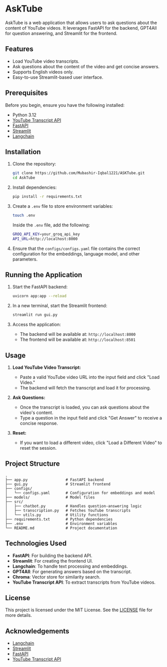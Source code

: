 
# AskTube

AskTube is a web application that allows users to ask questions about the content of YouTube videos. It leverages FastAPI for the backend, GPT4All for question answering, and Streamlit for the frontend.

## Features

- Load YouTube video transcripts.
- Ask questions about the content of the video and get concise answers.
- Supports English videos only.
- Easy-to-use Streamlit-based user interface.

## Prerequisites

Before you begin, ensure you have the following installed:

- Python 3.12
- [YouTube Transcript API](https://pypi.org/project/youtube-transcript-api/)
- [FastAPI](https://fastapi.tiangolo.com/)
- [Streamlit](https://streamlit.io/)
- [Langchain](https://langchain.com/)

## Installation

1. Clone the repository:
   ```bash
   git clone https://github.com/Mubashir-Iqbal1221/ASKTube.git
   cd AskTube
   ```

2. Install dependencies:
   ```bash
   pip install -r requirements.txt
   ```

3. Create a `.env` file to store environment variables:
   ```bash
   touch .env
   ```

   Inside the `.env` file, add the following:
   ```bash
   GROQ_API_KEY=your_groq_api_key
   API_URL=http://localhost:8000
   ```

4. Ensure that the `configs/configs.yaml` file contains the correct configuration for the embeddings, language model, and other parameters.

## Running the Application

1. Start the FastAPI backend:
   ```bash
   uvicorn app:app --reload
   ```

2. In a new terminal, start the Streamlit frontend:
   ```bash
   streamlit run gui.py
   ```

3. Access the application:
   - The backend will be available at: `http://localhost:8000`
   - The frontend will be available at: `http://localhost:8501`

## Usage

1. **Load YouTube Video Transcript:**
   - Paste a valid YouTube video URL into the input field and click "Load Video."
   - The backend will fetch the transcript and load it for processing.

2. **Ask Questions:**
   - Once the transcript is loaded, you can ask questions about the video's content.
   - Type a question in the input field and click "Get Answer" to receive a concise response.

3. **Reset:**
   - If you want to load a different video, click "Load a Different Video" to reset the session.

## Project Structure

```plaintext
.
├── app.py                 # FastAPI backend
├── gui.py                 # Streamlit frontend
├── configs/
│   └── configs.yaml       # Configuration for embeddings and model
├── models/                # Model files
├── src/
│   ├── chatbot.py         # Handles question-answering logic
│   ├── transcription.py   # Fetches YouTube transcripts
│   └── utils.py           # Utility functions
├── requirements.txt       # Python dependencies
├── .env                   # Environment variables
└── README.md              # Project documentation
```

## Technologies Used

- **FastAPI**: For building the backend API.
- **Streamlit**: For creating the frontend UI.
- **Langchain**: To handle text processing and embeddings.
- **GPT4All**: For generating answers based on the transcript.
- **Chroma**: Vector store for similarity search.
- **YouTube Transcript API**: To extract transcripts from YouTube videos.

## License

This project is licensed under the MIT License. See the [LICENSE](LICENSE) file for more details.

## Acknowledgements

- [Langchain](https://langchain.com/)
- [Streamlit](https://streamlit.io/)
- [FastAPI](https://fastapi.tiangolo.com/)
- [YouTube Transcript API](https://pypi.org/project/youtube-transcript-api/)
```
